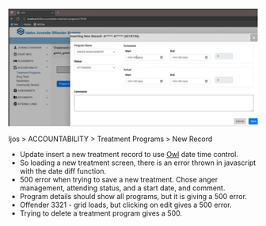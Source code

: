 ![alt text](image.png)

Ijos > ACCOUNTABILITY > Treatment Programs > New Record

- Update insert a new treatment record to use [Owl] date time control.
- So loading a new treatment screen, there is an error thrown in javascript with the date diff function.
- 500 error when trying to save a new treatment.  Chose anger management, attending status, and a start date, and comment.
- Program details should show all programs, but it is giving a 500 error.
- Offender 3321 - grid loads, but clicking on edit gives a 500 error.
- Trying to delete a treatment program gives a 500.

[Owl]: https://daniel-projects.firebaseapp.com/owlng/date-time-picker